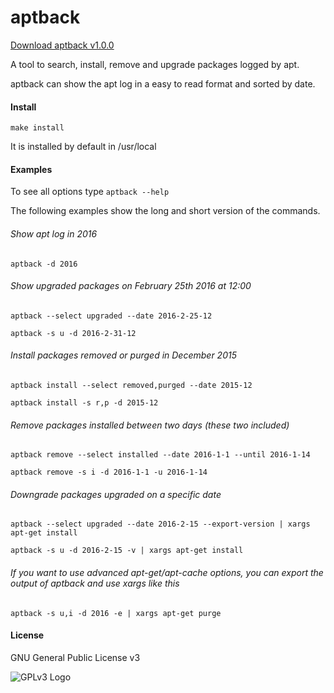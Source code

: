 # aptback

[Download aptback v1.0.0](https://github.com/carles-garcia/aptback/releases/tag/v1.0.0)

A tool to search, install, remove and upgrade packages logged by apt.

aptback can show the apt log in a easy to read format and sorted by date.


#### Install

`make install`

It is installed by default in /usr/local

#### Examples

To see all options type `aptback --help`

The following examples show the long and short version of the commands.

###### Show apt log in 2016

`aptback -d 2016`

###### Show upgraded packages on February 25th 2016 at 12:00

`aptback --select upgraded --date 2016-2-25-12`

`aptback -s u -d 2016-2-31-12`

###### Install packages removed or purged in December 2015

`aptback install --select removed,purged --date 2015-12`

`aptback install -s r,p -d 2015-12`

###### Remove packages installed between two days (these two included)

`aptback remove --select installed --date 2016-1-1 --until 2016-1-14`

`aptback remove -s i -d 2016-1-1 -u 2016-1-14`

###### Downgrade packages upgraded on a specific date

`aptback --select upgraded --date 2016-2-15 --export-version | xargs apt-get install`

`aptback -s u -d 2016-2-15 -v | xargs apt-get install`

###### If you want to use advanced apt-get/apt-cache options, you can export the output of aptback and use xargs like this

`aptback -s u,i -d 2016 -e | xargs apt-get purge`


#### License

GNU General Public License v3

![GPLv3 Logo](http://www.gnu.org/graphics/gplv3-127x51.png "GPLv3 Logo")